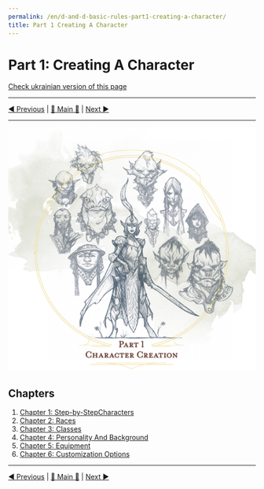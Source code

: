 ```yaml
---
permalink: /en/d-and-d-basic-rules-part1-creating-a-character/
title: Part 1 Creating A Character
---
```


# Part 1: Creating A Character

[Check ukrainian version of this page](../ua/Part1CreatingACharacter.md)

***

[◄ Previous](Introduction.md) | [🚪 Main 🚪](IndexPage.md) | [Next ►](Part1CreatingACharacter/Ch1StepByStepCharacters.md)

***

![p1_cover]

## Chapters

1. [Chapter 1: Step-by-StepCharacters](Part1CreatingACharacter/Ch1StepByStepCharacters.md)
2. [Chapter 2: Races](Part1CreatingACharacter/Ch2Races.md)
3. [Chapter 3: Classes](Part1CreatingACharacter/Ch3Classes.md)
4. [Chapter 4: Personality And Background](Part1CreatingACharacter/Ch4PersonalityAndBackground.md)
5. [Chapter 5: Equipment](Part1CreatingACharacter/Ch5Equipment.md)
6. [Chapter 6: Customization Options](Part1CreatingACharacter/Ch6CustomizationOptions.md)

***

[◄ Previous](Introduction.md) | [🚪 Main 🚪](IndexPage.md) | [Next ►](Part1CreatingACharacter/Ch1StepByStepCharacters.md)

<!--Image links ref-->

[p1_cover]: ../../resources/img/p1_cover.jpg
